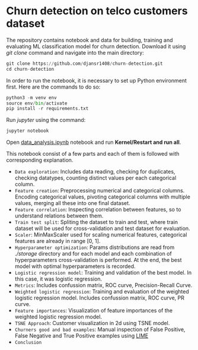 # Churn detection on telco customers dataset

The repository contains notebook and data for building, training and evaluating ML classification model for churn detection.
Download it using *git clone* command and navigate into the main directory:
```python
git clone https://github.com/djansr1408/churn-detection.git
cd churn-detection
```
In order to run the notebook, it is necessary to set up Python environment first. Here are the commands to do so:

```python
python3 -m venv env
source env/bin/activate
pip install -r requirements.txt
```

Run *jupyter* using the command:
```python
jupyter notebook
```
Open [data_analysis.ipynb](data_analysis.ipynb) notebook and run **Kernel/Restart and run all**.

This notebook consist of a few parts and each of them is followed with corresponding explanation.
- ```Data exploration```: Includes data reading, checking for duplicates, checking datatypes, counting distinct values per each categorical column.
- ```Feature creation```: Preprocessing numerical and categorical columns. Encoding categorical values, pivoting categorical columns with multiple values, merging all these into one final dataset.
- ```Feature correlation```: Inspecting correlation between features, so to understand relations between them.
- ```Train test split```: Spliting the dataset to train and test, where train dataset will be used for cross-validation and test dataset for evaluation.
- ```Scaler```: MinMaxScaler used for scaling numerical features, categorical features are already in range [0, 1].
- ```Hyperparameter optimization```: Params distributions are read from *./storage* directory and for each model and each combination of hyperparameters cross-validation is performed. At the end, the best model with optimal hyperparameters is recorded.
- ```Logistic regression model```: Training and validation of the best model. In this case, it was logistic regression.
- ```Metrics```: Includes confussion matrix, ROC curve, Precision-Recall Curve.
- ```Weighted logistic regression```: Training and evaluation of the weighted logistic regression model. Includes confussion matrix, ROC curve, PR curve.
- ```Feature importances```: Visualization of feature importances of the weighted logistic regression model.
- ```TSNE Approach```: Customer visualization in 2d using TSNE model.
- ```Churners good and bad examples```: Manual inspection of False Positive, False Negative and True Positive examples using [LIME](https://github.com/marcotcr/lime)
- ```Conclusion```
